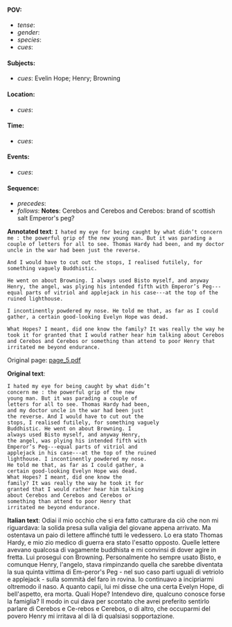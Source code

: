 #### POV: 
  - *tense*:
  - *gender*:
  - *species*:
  - *cues*:
#### Subjects:
  - *cues*: Evelin Hope;  Henry; Browning
#### Location:
  - *cues*:
#### Time:
  - *cues*:
#### Events:
  - *cues*:
#### Sequence:
  - *precedes*: 
  - *follows*:
**Notes**:
Cerebos and Cerebos and Cerebos: brand of scottish salt
Emperor's peg?


**Annotated text**:
`I hated my eye for being caught by what didn’t concern me : the powerful grip of the new young man. But it was parading a couple of letters for all to see. Thomas Hardy had been, and my doctor uncle in the war had been just the reverse.`

`And I would have to cut out the stops, I realised futilely, for something vaguely Buddhistic.`

`He went on about Browning. I always used Bisto myself, and anyway Henry, the angel, was plying his intended fifth with Emperor’s Peg---equal parts of vitriol and applejack in his case---at the top of the ruined lighthouse.`

`I incontinently powdered my nose. He told me that, as far as I could gather, a certain good-looking Evelyn Hope was dead.`

`What Hopes? I meant, did one know the family? It was really the way he took it for granted that I would rather hear him talking about Cerebos and Cerebos and Cerebos or something than attend to poor Henry that irritated me beyond endurance.`


Original page:
[page_5.pdf](https://github.com/vigji/cainjb/blob/main/source_material/pages/page_5.pdf)


**Original text**:
```
I hated my eye for being caught by what didn’t
concern me : the powerful grip of the new
young man. But it was parading a couple of
letters for all to see. Thomas Hardy had been,
and my doctor uncle in the war had been just
the reverse. And I would have to cut out the
stops, I realised futilely, for something vaguely
Buddhistic. He went on about Browning. I
always used Bisto myself, and anyway Henry,
the angel, was plying his intended fifth with
Emperor’s Peg---equal parts of vitriol and
applejack in his case---at the top of the ruined
lighthouse. I incontinently powdered my nose.
He told me that, as far as I could gather, a
certain good-looking Evelyn Hope was dead.
What Hopes? I meant, did one know the
family? It was really the way he took it for
granted that I would rather hear him talking
about Cerebos and Cerebos and Cerebos or
something than attend to poor Henry that
irritated me beyond endurance.
```

**Italian text**:
Odiai il mio occhio che si era fatto catturare da ciò che non mi riguardava: la solida presa sulla valigia del giovane appena arrivato. Ma ostentava un paio di lettere affinché tutti le vedessero. Lo era stato Thomas Hardy, e mio zio medico di guerra era stato l'esatto opposto.
Quelle lettere avevano qualcosa di vagamente buddhista e mi convinsi di dover agire in fretta. Lui proseguì con Browning. Personalmente ho sempre usato Bisto, e comunque Henry, l'angelo, stava rimpinzando quella che sarebbe diventata la sua quinta vittima di Em-peror's Peg - nel suo caso parti uguali di vetriolo e applejack - sulla sommità del faro in rovina. Io continuavo a incipriarmi oltremodo il naso. A quanto capii, lui mi disse che una certa Evelyn Hope, di bell'aspetto, era morta. Quali Hope? Intendevo dire, qualcuno conosce forse la famiglia? Il modo in cui dava per scontato che avrei preferito sentirlo parlare di Cerebos e Ce-rebos e Cerebos, o di altro, che occuparmi del povero Henry mi irritava al di là di qualsiasi sopportazione.

